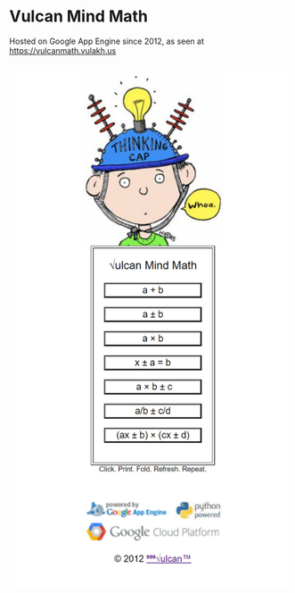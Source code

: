 # Vulcan Mind Math
 
Hosted on Google App Engine since 2012, as seen at https://vulcanmath.vulakh.us<br><br>

<img src=https://raw.githubusercontent.com/999Vulcan/VulcanMath/main/Screenshot.png width=500>
